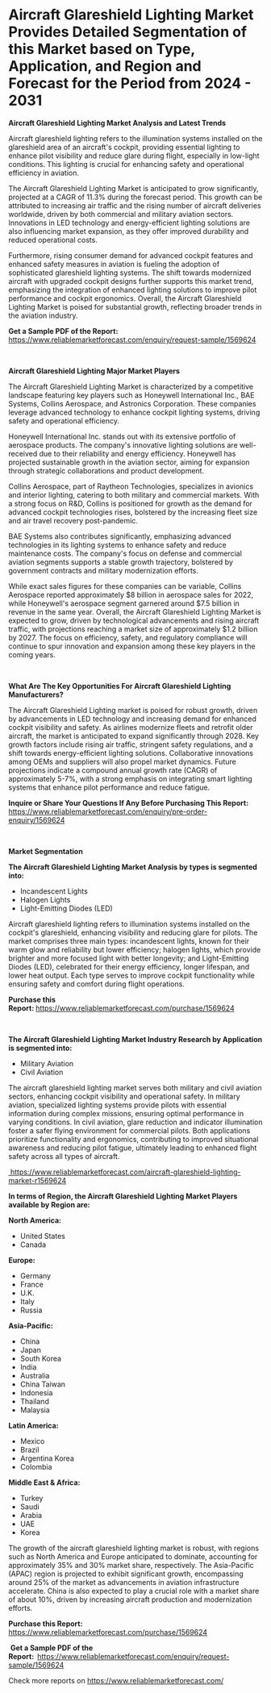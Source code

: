 <p><h1>Aircraft Glareshield Lighting Market Provides Detailed Segmentation of this Market based on Type, Application, and Region and Forecast for the Period from 2024 - 2031</h1></p><p><strong>Aircraft Glareshield Lighting Market Analysis and Latest Trends</strong></p>
<p><p>Aircraft glareshield lighting refers to the illumination systems installed on the glareshield area of an aircraft's cockpit, providing essential lighting to enhance pilot visibility and reduce glare during flight, especially in low-light conditions. This lighting is crucial for enhancing safety and operational efficiency in aviation.</p><p>The Aircraft Glareshield Lighting Market is anticipated to grow significantly, projected at a CAGR of 11.3% during the forecast period. This growth can be attributed to increasing air traffic and the rising number of aircraft deliveries worldwide, driven by both commercial and military aviation sectors. Innovations in LED technology and energy-efficient lighting solutions are also influencing market expansion, as they offer improved durability and reduced operational costs.</p><p>Furthermore, rising consumer demand for advanced cockpit features and enhanced safety measures in aviation is fueling the adoption of sophisticated glareshield lighting systems. The shift towards modernized aircraft with upgraded cockpit designs further supports this market trend, emphasizing the integration of enhanced lighting solutions to improve pilot performance and cockpit ergonomics. Overall, the Aircraft Glareshield Lighting Market is poised for substantial growth, reflecting broader trends in the aviation industry.</p></p>
<p><strong>Get a Sample PDF of the Report:&nbsp;</strong> <a href="https://www.reliablemarketforecast.com/enquiry/request-sample/1569624?utm_campaign=1105&utm_medium=2&utm_source=Github&utm_content=ia&utm_term=29122024&utm_id=aircraft-glareshield-lighting">https://www.reliablemarketforecast.com/enquiry/request-sample/1569624</a></p>
<p>&nbsp;</p>
<p><strong>Aircraft Glareshield Lighting Major Market Players</strong></p>
<p><p>The Aircraft Glareshield Lighting Market is characterized by a competitive landscape featuring key players such as Honeywell International Inc., BAE Systems, Collins Aerospace, and Astronics Corporation. These companies leverage advanced technology to enhance cockpit lighting systems, driving safety and operational efficiency.</p><p>Honeywell International Inc. stands out with its extensive portfolio of aerospace products. The company's innovative lighting solutions are well-received due to their reliability and energy efficiency. Honeywell has projected sustainable growth in the aviation sector, aiming for expansion through strategic collaborations and product development.</p><p>Collins Aerospace, part of Raytheon Technologies, specializes in avionics and interior lighting, catering to both military and commercial markets. With a strong focus on R&D, Collins is positioned for growth as the demand for advanced cockpit technologies rises, bolstered by the increasing fleet size and air travel recovery post-pandemic.</p><p>BAE Systems also contributes significantly, emphasizing advanced technologies in its lighting systems to enhance safety and reduce maintenance costs. The company's focus on defense and commercial aviation segments supports a stable growth trajectory, bolstered by government contracts and military modernization efforts.</p><p>While exact sales figures for these companies can be variable, Collins Aerospace reported approximately $8 billion in aerospace sales for 2022, while Honeywell's aerospace segment garnered around $7.5 billion in revenue in the same year. Overall, the Aircraft Glareshield Lighting Market is expected to grow, driven by technological advancements and rising aircraft traffic, with projections reaching a market size of approximately $1.2 billion by 2027. The focus on efficiency, safety, and regulatory compliance will continue to spur innovation and expansion among these key players in the coming years.</p></p>
<p>&nbsp;</p>
<p><strong>What Are The Key Opportunities For Aircraft Glareshield Lighting Manufacturers?</strong></p>
<p><p>The Aircraft Glareshield Lighting market is poised for robust growth, driven by advancements in LED technology and increasing demand for enhanced cockpit visibility and safety. As airlines modernize fleets and retrofit older aircraft, the market is anticipated to expand significantly through 2028. Key growth factors include rising air traffic, stringent safety regulations, and a shift towards energy-efficient lighting solutions. Collaborative innovations among OEMs and suppliers will also propel market dynamics. Future projections indicate a compound annual growth rate (CAGR) of approximately 5-7%, with a strong emphasis on integrating smart lighting systems that enhance pilot performance and reduce fatigue.</p></p>
<p><strong>Inquire or Share Your Questions If Any Before Purchasing This Report:</strong> <a href="https://www.reliablemarketforecast.com/enquiry/pre-order-enquiry/1569624?utm_campaign=1105&utm_medium=2&utm_source=Github&utm_content=ia&utm_term=29122024&utm_id=aircraft-glareshield-lighting">https://www.reliablemarketforecast.com/enquiry/pre-order-enquiry/1569624</a></p>
<p>&nbsp;</p>
<p><strong>Market Segmentation</strong></p>
<p><strong>The Aircraft Glareshield Lighting Market Analysis by types is segmented into:</strong></p>
<p><ul><li>Incandescent Lights</li><li>Halogen Lights</li><li>Light-Emitting Diodes (LED)</li></ul></p>
<p><p>Aircraft glareshield lighting refers to illumination systems installed on the cockpit's glareshield, enhancing visibility and reducing glare for pilots. The market comprises three main types: incandescent lights, known for their warm glow and reliability but lower efficiency; halogen lights, which provide brighter and more focused light with better longevity; and Light-Emitting Diodes (LED), celebrated for their energy efficiency, longer lifespan, and lower heat output. Each type serves to improve cockpit functionality while ensuring safety and comfort during flight operations.</p></p>
<p><strong>Purchase this Report:&nbsp;</strong><a href="https://www.reliablemarketforecast.com/purchase/1569624?utm_campaign=1105&utm_medium=2&utm_source=Github&utm_content=ia&utm_term=29122024&utm_id=aircraft-glareshield-lighting">https://www.reliablemarketforecast.com/purchase/1569624</a></p>
<p>&nbsp;</p>
<p><strong>The Aircraft Glareshield Lighting Market Industry Research by Application is segmented into:</strong></p>
<p><ul><li>Military Aviation</li><li>Civil Aviation</li></ul></p>
<p><p>The aircraft glareshield lighting market serves both military and civil aviation sectors, enhancing cockpit visibility and operational safety. In military aviation, specialized lighting systems provide pilots with essential information during complex missions, ensuring optimal performance in varying conditions. In civil aviation, glare reduction and indicator illumination foster a safer flying environment for commercial pilots. Both applications prioritize functionality and ergonomics, contributing to improved situational awareness and reducing pilot fatigue, ultimately leading to enhanced flight safety across all types of aircraft.</p></p>
<p><a href="https://www.reliablemarketforecast.com/aircraft-glareshield-lighting-market-r1569624?utm_campaign=1105&utm_medium=2&utm_source=Github&utm_content=ia&utm_term=29122024&utm_id=aircraft-glareshield-lighting">&nbsp;https://www.reliablemarketforecast.com/aircraft-glareshield-lighting-market-r1569624</a></p>
<p><strong>In terms of Region, the Aircraft Glareshield Lighting Market Players available by Region are:</strong></p>
<p>
    <p> <strong> North America: </strong>
        <ul>
            <li>United States</li>
            <li>Canada</li>
        </ul>
        </p> 
    <p> <strong> Europe: </strong>
        <ul>
            <li>Germany</li>
            <li>France</li>
            <li>U.K.</li>
            <li>Italy</li>
            <li>Russia</li>
        </ul>
        </p> 
    <p> <strong> Asia-Pacific: </strong>
        <ul>
            <li>China</li>
            <li>Japan</li>
            <li>South Korea</li>
            <li>India</li>
            <li>Australia</li>
            <li>China Taiwan</li>
            <li>Indonesia</li>
            <li>Thailand</li>
            <li>Malaysia</li>
        </ul>
        </p> 
    <p> <strong> Latin America: </strong>
        <ul>
            <li>Mexico</li>
            <li>Brazil</li>
            <li>Argentina Korea</li>
            <li>Colombia</li>
        </ul>
        </p> 
    <p> <strong> Middle East & Africa: </strong>
        <ul>
            <li>Turkey</li>
            <li>Saudi</li>
            <li>Arabia</li>
            <li>UAE</li>
            <li>Korea</li>
        </ul>
    </p>
    </p>
<p><p>The growth of the aircraft glareshield lighting market is robust, with regions such as North America and Europe anticipated to dominate, accounting for approximately 35% and 30% market share, respectively. The Asia-Pacific (APAC) region is projected to exhibit significant growth, encompassing around 25% of the market as advancements in aviation infrastructure accelerate. China is also expected to play a crucial role with a market share of about 10%, driven by increasing aircraft production and modernization efforts.</p></p>
<p><strong>Purchase this Report: </strong><a href="https://www.reliablemarketforecast.com/purchase/1569624?utm_campaign=1105&utm_medium=2&utm_source=Github&utm_content=ia&utm_term=29122024&utm_id=aircraft-glareshield-lighting">https://www.reliablemarketforecast.com/purchase/1569624</a></p>
<p>&nbsp;<strong>Get a Sample PDF of the Report:&nbsp;&nbsp;</strong><a href="https://www.reliablemarketforecast.com/enquiry/request-sample/1569624?utm_campaign=1105&utm_medium=2&utm_source=Github&utm_content=ia&utm_term=29122024&utm_id=aircraft-glareshield-lighting">https://www.reliablemarketforecast.com/enquiry/request-sample/1569624</a></p>
<p><strong></strong></p>
<p>Check more reports on <a href="https://www.reliablemarketforecast.com/?utm_campaign=1105&utm_medium=2&utm_source=Github&utm_content=ia&utm_term=29122024&utm_id=aircraft-glareshield-lighting">https://www.reliablemarketforecast.com/</a></p>